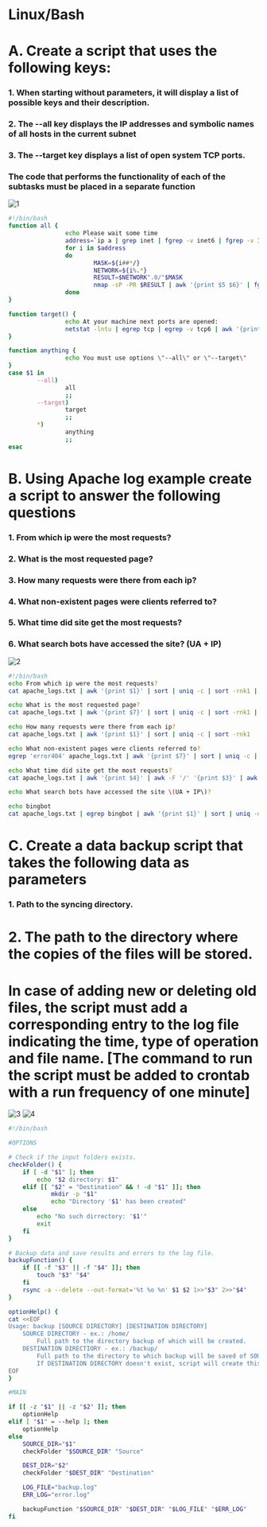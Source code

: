 # Linux/Bash
# A. Create a script that uses the following keys:
### 1. When starting without parameters, it will display a list of possible keys and their description.
### 2. The --all key displays the IP addresses and symbolic names of all hosts in the current subnet
### 3. The --target key displays a list of open system TCP ports.
### The code that performs the functionality of each of the subtasks must be placed in a separate function

![1](screenshots/1.png)
```Bash
#!/bin/bash
function all {  
                echo Please wait some time
                address=`ip a | grep inet | fgrep -v inet6 | fgrep -v 127.0.0.1 | awk '{print $2}'`
                for i in $address
                do
                        MASK=${i##*/}
                        NETWORK=${i%.*}
                        RESULT=$NETWORK".0/"$MASK
                        nmap -sP -PR $RESULT | awk '{print $5 $6}' | fgrep -v latency | fgrep -v address
                done
}

function target() {
                echo At your machine next ports are opened:
                netstat -lntu | egrep tcp | egrep -v tcp6 | awk '{print $4}' | awk -F ':' '{print $2}'
}

function anything {
                echo You must use options \"--all\" or \"--target\"
}
case $1 in
        --all)  
                all
                ;;
        --target)
                target
                ;;
        *)
                anything
                ;;
esac

```
# B. Using Apache log example create a script to answer the following questions
### 1. From which ip were the most requests?
### 2. What is the most requested page?
### 3. How many requests were there from each ip?
### 4. What non-existent pages were clients referred to?
### 5. What time did site get the most requests?
### 6. What search bots have accessed the site? (UA + IP)

![2](screenshots/2.png)
```Bash
#!/bin/bash
echo From which ip were the most requests?
cat apache_logs.txt | awk '{print $1}' | sort | uniq -c | sort -rnk1 | head -1

echo What is the most requested page?
cat apache_logs.txt | awk '{print $7}' | sort | uniq -c | sort -rnk1 | head -3

echo How many requests were there from each ip?
cat apache_logs.txt | awk '{print $1}' | sort | uniq -c | sort -rnk1

echo What non-existent pages were clients referred to?
egrep 'error404' apache_logs.txt | awk '{print $7}' | sort | uniq -c | sort -rnk1

echo What time did site get the most requests?
cat apache_logs.txt | awk '{print $4}' | awk -F '/' '{print $3}' | awk '{print $1}' |  sort | uniq -cd | sort -rnk1 | head -5

echo What search bots have accessed the site \(UA + IP\)?

echo bingbot
cat apache_logs.txt | egrep bingbot | awk '{print $1}' | sort | uniq -d

```
# C. Create a data backup script that takes the following data as parameters
### 1. Path to the syncing directory.
# 2. The path to the directory where the copies of the files will be stored.
# In case of adding new or deleting old files, the script must add a corresponding entry to the log file indicating the time, type of operation and file name. [The command to run the script must be added to crontab with a run frequency of one minute]

![3](screenshots/3_1.png)
![4](screenshots/3_2.png)
```Bash
#!/bin/bash

#OPTIONS

# Check if the input folders exists.
checkFolder() {
    if [ -d "$1" ]; then
        echo "$2 directory: $1"
    elif [[ "$2" = "Destination" && ! -d "$1" ]]; then
            mkdir -p "$1"
            echo "Directory '$1' has been created"
    else
        echo "No such dirrectory: '$1'"
        exit
    fi
}

# Backup data and save results and errors to the log file.
backupFunction() {
    if [[ -f "$3" || -f "$4" ]]; then
        touch "$3" "$4"
    fi
    rsync -a --delete --out-format='%t %o %n' $1 $2 1>>"$3" 2>>"$4"
}    

optionHelp() {
cat <<EOF
Usage: backup [SOURCE DIRECTORY] [DESTINATION DIRECTORY]
    SOURCE DIRECTORY - ex.: /home/
        Full path to the directory backup of which will be created.
    DESTINATION DIRECTIORY - ex.: /backup/
        Full path to the directory to which backup will be saved of SOURCE DIRECTORY.
        If DESTINATION DIRECTORY doesn't exist, script will create this onу automatically.
EOF
}

#MAIN

if [[ -z "$1" || -z "$2" ]]; then
    optionHelp
elif [ "$1" = --help ]; then
    optionHelp
else
    SOURCE_DIR="$1"
    checkFolder "$SOURCE_DIR" "Source"

    DEST_DIR="$2"
    checkFolder "$DEST_DIR" "Destination"

    LOG_FILE="backup.log"
    ERR_LOG="error.log"

    backupFunction "$SOURCE_DIR" "$DEST_DIR" "$LOG_FILE" "$ERR_LOG"
fi

```
